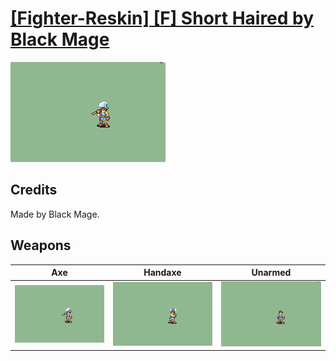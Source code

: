 # [\[Fighter-Reskin\] \[F\] Short Haired by Black Mage](./)

<img src="./3.%20Axe/Axe_000.png" alt="[Fighter-Reskin] [F] Short Haired by Black Mage standing" />

## Credits

Made by Black Mage.

## Weapons


|Axe |Handaxe |Unarmed |
|  :---: | :---: | :---: |
| <img alt="Axe animation" src="./3.%20Axe/Axe.gif" /> | <img alt="Handaxe animation" src="./4.%20Handaxe/Handaxe.gif" /> | <img alt="Unarmed animation" src="./8.%20Unarmed/Unarmed.gif" /> |

